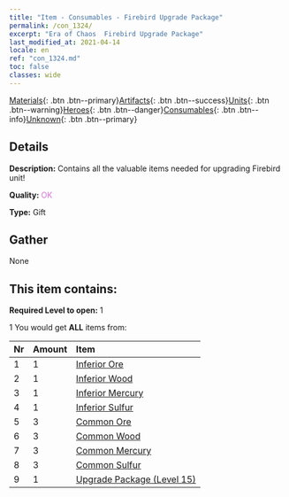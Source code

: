 ```yaml
---
title: "Item - Consumables - Firebird Upgrade Package"
permalink: /con_1324/
excerpt: "Era of Chaos  Firebird Upgrade Package"
last_modified_at: 2021-04-14
locale: en
ref: "con_1324.md"
toc: false
classes: wide
---
```

 [Materials](/Items/){: .btn .btn--primary}[Artifacts](/Items/Artifacts/){: .btn .btn--success}[Units](/Items/Units/){: .btn .btn--warning}[Heroes](/Items/Heroes/){: .btn .btn--danger}[Consumables](/Items/Consumables/){: .btn .btn--info}[Unknown](/Items/Unknown/){: .btn .btn--primary}

## Details
 **Description:** Contains all the valuable items needed for upgrading Firebird unit!

 **Quality:** <span style="color: #DA70D6">OK</span>

 **Type:** Gift

## Gather

  None

## This item contains:

 **Required Level to open:** 1

 1 You would get **ALL** items  from:

  | Nr | Amount |     Item    |
  |:---|:-------|:------------|
  | 1 | 1 | [Inferior Ore](/Items/mat_1/) | 
  | 2 | 1 | [Inferior Wood](/Items/mat_1/) | 
  | 3 | 1 | [Inferior Mercury](/Items/mat_2/) | 
  | 4 | 1 | [Inferior Sulfur](/Items/mat_3/) | 
  | 5 | 3 | [Common Ore](/Items/mat_6/) | 
  | 6 | 3 | [Common Wood](/Items/mat_7/) | 
  | 7 | 3 | [Common Mercury](/Items/mat_8/) | 
  | 8 | 3 | [Common Sulfur](/Items/mat_9/) | 
  | 9 | 1 | [Upgrade Package (Level 15)](/Items/con_1325/) | 
